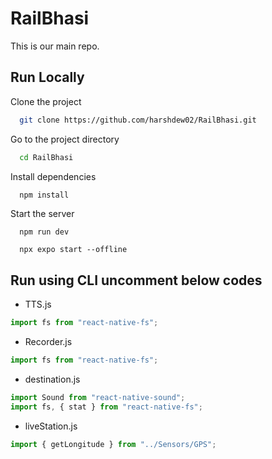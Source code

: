 # RailBhasi

This is our main repo.

## Run Locally

Clone the project

```bash
  git clone https://github.com/harshdew02/RailBhasi.git
```

Go to the project directory

```bash
  cd RailBhasi
```

Install dependencies

```bash
  npm install
```

Start the server

```For CLI
  npm run dev
```

```For Expo run
  npx expo start --offline
```

## Run using CLI uncomment below codes

- TTS.js

```js
import fs from "react-native-fs";
```

- Recorder.js

```js
import fs from "react-native-fs";
```

- destination.js

```js
import Sound from "react-native-sound";
import fs, { stat } from "react-native-fs";
```

- liveStation.js

```js
import { getLongitude } from "../Sensors/GPS";
```
